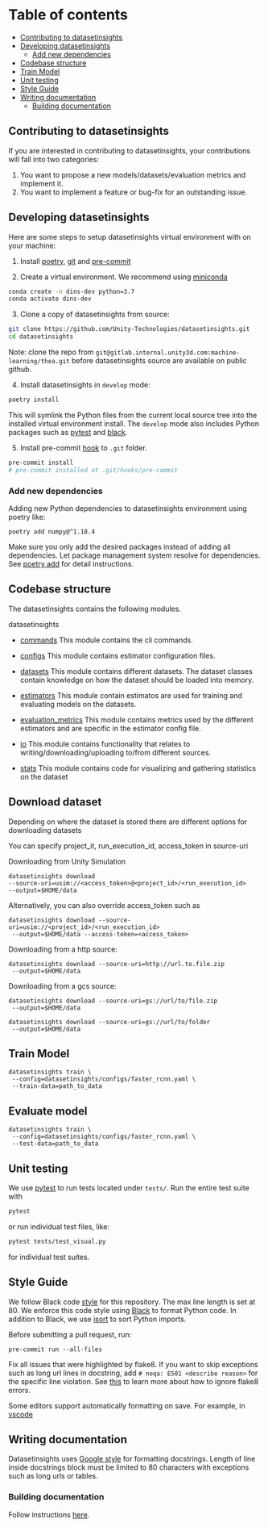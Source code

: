 Table of contents
=================

- [Contributing to datasetinsights](#contributing-to-datasetinsights)
- [Developing datasetinsights](#developing-datasetinsights)
    - [Add new dependencies](#add-new-dependencies)
- [Codebase structure](#codebase-structure)
- [Train Model](#train-model)
- [Unit testing](#unit-testing)
- [Style Guide](#style-guide)
- [Writing documentation](#writing-documentation)
    - [Building documentation](#building-documentation)

## Contributing to datasetinsights

If you are interested in contributing to datasetinsights, your contributions will fall into two categories:

1. You want to propose a new models/datasets/evaluation metrics and implement it.
2. You want to implement a feature or bug-fix for an outstanding issue.

## Developing datasetinsights

Here are some steps to setup datasetinsights virtual environment with on your machine:

1. Install [poetry](https://python-poetry.org/), [git](https://git-scm.com/) and [pre-commit](https://pre-commit.com/)

2. Create a virtual environment. We recommend using [miniconda](https://docs.conda.io/en/latest/miniconda.html)

```bash
conda create -n dins-dev python=3.7
conda activate dins-dev
```

3. Clone a copy of datasetinsights from source:

```bash
git clone https://github.com/Unity-Technologies/datasetinsights.git
cd datasetinsights
```

Note: clone the repo from `git@gitlab.internal.unity3d.com:machine-learning/thea.git` before datasetinsights source are available on public github.

4. Install datasetinsights in `develop` mode:

```bash
poetry install
```

This will symlink the Python files from the current local source tree into the installed virtual environment install.
The `develop` mode also includes Python packages such as [pytest](https://docs.pytest.org/en/latest/) and [black](https://black.readthedocs.io/en/stable/).

5. Install pre-commit [hook](https://pre-commit.com/#3-install-the-git-hook-scripts) to `.git` folder.

```bash
pre-commit install
# pre-commit installed at .git/hooks/pre-commit
```

### Add new dependencies

Adding new Python dependencies to datasetinsights environment using poetry like:

```
poetry add numpy@^1.18.4
```

Make sure you only add the desired packages instead of adding all dependencies.
Let package management system resolve for dependencies.
See [poetry add](https://python-poetry.org/docs/cli/#add) for detail instructions.

## Codebase structure
The datasetinsights contains the following modules.

datasetinsights
*    [commands](datasetinsights/commands)
        This module contains the cli commands.

*    [configs](datasetinsights/configs)
        This module contains estimator configuration files.

*    [datasets](datasetinsights/datasets)
        This module contains different datasets.
        The dataset classes contain knowledge on how the
        dataset should be loaded into memory.

*    [estimators](datasetinsights/estimators)
        This module contain estimatos are used for
        training and evaluating models on the datasets.

*    [evaluation_metrics](datasetinsights/evaluation_metrics)
        This module contains metrics used by the different
        estimators and are specific in the estimator config file.

*    [io](datasetinsights/io)
        This module contains functionality that relates to
        writing/downloading/uploading to/from different sources.

*    [stats](datasetinsights/stats)
        This module contains code for visualizing and gathering
        statistics on the dataset

## Download dataset

Depending on where the dataset is stored there are different options for downloading datasets

You can specify project_it, run_execution_id, access_token in source-uri

Downloading from Unity Simulation
```    
datasetinsights download
--source-uri=usim://<access_token>@<project_id>/<run_execution_id>
--output=$HOME/data
```
Alternatively, you can also override access_token such as
```
datasetinsights download --source-uri=usim://<project_id>/<run_execution_id>
 --output=$HOME/data --access-token=<access_token>
```
Downloading from a http source:
```
datasetinsights download --source-uri=http://url.to.file.zip
 --output=$HOME/data

```
Downloading from a gcs source:
```
datasetinsights download --source-uri=gs://url/to/file.zip
 --output=$HOME/data

datasetinsights download --source-uri=gs://url/to/folder
 --output=$HOME/data
```

## Train Model

```
datasetinsights train \
 --config=datasetinsights/configs/faster_rcnn.yaml \
 --train-data=path_to_data
```

## Evaluate model

```
datasetinsights train \
 --config=datasetinsights/configs/faster_rcnn.yaml \
 --test-data=path_to_data
```

## Unit testing

We use [pytest](https://docs.pytest.org/en/latest/) to run tests located under `tests/`. Run the entire test suite with

```bash
pytest
```

or run individual test files, like:

```bash
pytest tests/test_visual.py
```

for individual test suites.

## Style Guide

We follow Black code [style](https://black.readthedocs.io/en/stable/the_black_code_style.html) for this repository.
The max line length is set at 80.
We enforce this code style using [Black](https://black.readthedocs.io/en/stable/) to format Python code.
In addition to Black, we use [isort](https://github.com/timothycrosley/isort) to sort Python imports.

Before submitting a pull request, run:

```
pre-commit run --all-files
```

Fix all issues that were highlighted by flake8. If you want to skip exceptions such as long url lines in docstring, add `# noqa: E501 <describe reason>` for the specific line violation. See [this](https://flake8.pycqa.org/en/3.1.1/user/ignoring-errors.html) to learn more about how to ignore flake8 errors.

Some editors support automatically formatting on save. For example, in [vscode](https://code.visualstudio.com/docs/python/editing#_formatting)

## Writing documentation

Datasetinsights uses [Google style](http://sphinxcontrib-napoleon.readthedocs.io/en/latest/example_google.html) for formatting docstrings.
Length of line inside docstrings block must be limited to 80 characters with exceptions such as long urls or tables.

### Building documentation

Follow instructions [here](docs/README.md).
